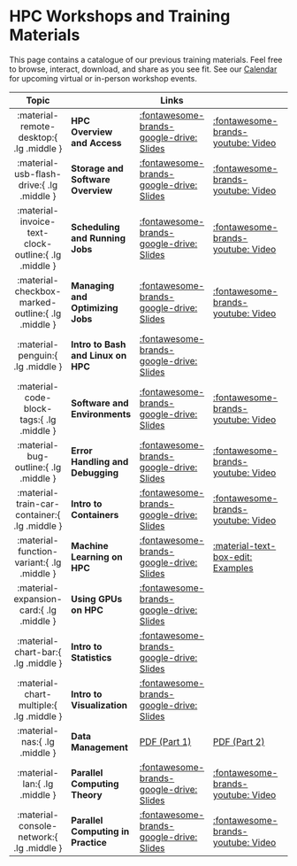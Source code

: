 <link rel="stylesheet" href="assets/stylesheets/images.css">

# HPC Workshops and Training Materials

This page contains a catalogue of our previous training materials. Feel free to browse, interact, download, and share as you see fit. See our [Calendar](../calendar/) for upcoming virtual or in-person workshop events. 
<!-- 
??? info "No Materials - Click here to see list"

    | Topic | Date | Instructor |
    | - | - | - |
    | <details><summary>Intro to HPC: Overview and Access</summary>An introduction to what HPC is, basics of the U of A’s HPC, how to create an account and login. Motivates the usage of HPC including examples from many research areas; outlines several common misconceptions about HPC; introduces the U of A’s clusters; describes the basics of the UA HPC system architecture, including node types and proper usage. This workshop is aimed at first-time HPC users, or users new to the U of A’s HPC system. No programming experience is assumed or required. Basic computer literacy is recommended.</details> | Feb 14th 2025 | Ethan Jahn |
    | <details><summary>Intro to HPC: Storage and Software</summary>An introduction to the HPC systems related to data storage and software. Outlines the details of the HPC high performance storage system, the rental storage system, Research Desktop Attached Storage (R-DAS), and AWS Tier 2 storage. Covers the basics of Linux file permissions in the context of a shared cluster, including our conventions and best practices. Outlines methods for transferring files to/from the HPC storage system. Describes the module system used to provide software to users, and provides guidelines for personal software installations. Familiarity with basic programming recommended but not required. Participants should be familiar with topics covered in Workshop 1.</details> | Feb 14th 2025 | Ethan Jahn |
    | <details><summary>Shared Memory Programming Using OpenMP</summary> For more information on this workshop, [click here](https://www.psc.edu/resources/training/hpc-workshop-shared-memory-programming-using-openmp-workshop-february-2025/). To register for this workshop, [click here](https://docs.google.com/forms/d/e/1FAIpQLSdg4yUWKXK1LDf2x-63kFyqwy9OkXtAUKRxRPlJ4qkZJH5iKg/viewform?usp=header) </details> | Feb 19th 2025 | Pittsburgh Supercomputing Center |
    | <details><summary>Fundamentals of Accelerated Data Science with RAPIDS pt.1</summary>This workshop introduces attendees to the NVIDIA RAPIDS Data Science package. The fundamentals covered will show how to leverage NVIDIA GPUs to handle large datasets, while significantly reducing computational time. All of this without significant changes to existing data science workflows. [Learn more here](https://www.nvidia.com/content/dam/en-zz/Solutions/deep-learning/deep-learning-education/DLI-Workshop-Fundamentals-of-Accelerated-Data-Science-with-RAPIDS.pdf)</details> | Feb 20th 2025 |  Devin Bayly |
    | <details><summary>Fundamentals of Accelerated Data Science with RAPIDS pt.2</summary>This workshop introduces attendees to the NVIDIA RAPIDS Data Science package. The fundamentals covered will show how to leverage NVIDIA GPUs to handle large datasets, while significantly reducing computational time. All of this without significant changes to existing data science workflows. [Learn more here](https://www.nvidia.com/content/dam/en-zz/Solutions/deep-learning/deep-learning-education/DLI-Workshop-Fundamentals-of-Accelerated-Data-Science-with-RAPIDS.pdf)</details> | Feb 21st 2025 | Devin Bayly |  
    | <details><summary>Scheduling and Running Jobs on HPC</summary>The ins-and-outs of running jobs on the HPC system. Provides details related to partitions and CPU-time allocations in relation to the scheduling system. Describes HPC hardware information relevant to submitting resource requests. Covers details for each type of job, including Open OnDemand graphical jobs, interactive terminal sessions, batch jobs, and array jobs. Provides best practices and clarification related to the queueing system and Slurm terminology. A basic batch job example is included. Basic programming experience including familiarity with bash recommended but not required. Participants should be familiar with topics covered in Workshops 1 and 2</details> | Feb 28th 2025  | Ethan Jahn |
    | <details><summary>Managing and Optimizing Jobs</summary>Motivates, defines, and describes tools/techniques for managing jobs, including Open OnDemand and command-line tools (both provided by Slurm – e.g. ```squeue``` – and other tools such as ```seff``` and ```job-history```). Provides detailed examples and use cases for these tools. Additionally provides clarity and motivation for job optimization, including decreasing time to result and improving overall HPC throughput. Outlines best practices and principles of constructing optimal resource requests. Basic programming experience and familiarity with previous workshop topics is recommended.</details> | Feb 28th 2025 | Ethan Jahn | -->


| Topic | | Links | | |
| :-: | - | - | - | - |
| :material-remote-desktop:{ .lg .middle } | **HPC Overview and Access** | [:fontawesome-brands-google-drive: Slides](https://docs.google.com/presentation/d/1DLCz4FHqqOKCyZMl5nkgfYhn7E8RFEqu76_EH0vOLws/edit?usp=sharing) | [:fontawesome-brands-youtube: Video](https://youtu.be/-coYkKonS0o) | 
| :material-usb-flash-drive:{ .lg .middle } | **Storage and Software Overview** | [:fontawesome-brands-google-drive: Slides](https://docs.google.com/presentation/d/1X19vX_aIYxP87JsA6VIItWgAeyyEjb9eiaGbiv2u6Zc/edit?usp=sharing) | [:fontawesome-brands-youtube: Video](https://youtu.be/blF9zL5E_2Q) | 
| :material-invoice-text-clock-outline:{ .lg .middle } | **Scheduling and Running Jobs** | [:fontawesome-brands-google-drive: Slides](https://docs.google.com/presentation/d/18IoGcKwaip4-P6xDlXMm46aTlpfquu9XDUVF7lGNs5c/edit?usp=sharing) | [:fontawesome-brands-youtube: Video](https://youtu.be/Swz0tgj4iBs)  | 
| :material-checkbox-marked-outline:{ .lg .middle } | **Managing and Optimizing Jobs** | [:fontawesome-brands-google-drive: Slides](https://docs.google.com/presentation/d/19c9C_GETjAbZaPp6uKA-hhJwgcGTv69kMsbP62USScA/edit?usp=sharing) | [:fontawesome-brands-youtube: Video](https://youtu.be/qrN-6FwWtp4) | 
| :material-penguin:{ .lg .middle } | **Intro to Bash and Linux on HPC** | [:fontawesome-brands-google-drive: Slides](https://docs.google.com/presentation/d/1Hr3duEJJpLHllybT2svGG2AvQhd0lmSgHnYo5JDYMDs/edit?usp=sharing)| |
| :material-code-block-tags:{ .lg .middle } | **Software and Environments** | [:fontawesome-brands-google-drive: Slides](https://docs.google.com/presentation/d/1e_jASOrrliLNW6CYEGRGOf_wF6USKDYsRygjYknMnCQ/edit?usp=sharing) | [:fontawesome-brands-youtube: Video](https://youtu.be/Y0Ki07S8jK8) | 
| :material-bug-outline:{ .lg .middle } | **Error Handling and Debugging** | [:fontawesome-brands-google-drive: Slides](https://docs.google.com/presentation/d/1Aw5t2qaKOGGzSV8qyzfdvoZTVAfcw6MIXke-cY-wwQQ/edit?usp=sharing) | [:fontawesome-brands-youtube: Video](https://www.youtube.com/watch?v=LVZLZWZFiHk) | 
|:material-train-car-container:{ .lg .middle } | **Intro to Containers** | [:fontawesome-brands-google-drive: Slides](../workshop_materials/intro_to_containers/index.md) | [:fontawesome-brands-youtube: Video](https://www.youtube.com/watch?v=mwbKqo4hL40) | 
|:material-function-variant:{ .lg .middle } | **Machine Learning on HPC** | [:fontawesome-brands-google-drive: Slides](https://docs.google.com/presentation/d/15PGIcqeIcDjy8zBE6AJ4IjVUEeolkwV9bJ7MQD_sfjk/edit?usp=sharing) | [:material-text-box-edit: Examples](intro_to_machine_learning/overview/index.md) | 
|:material-expansion-card:{ .lg .middle } | **Using GPUs on HPC** | [:fontawesome-brands-google-drive: Slides](https://drive.google.com/file/d/1o7k5EeY0vb3F_idEQiDaK2-dnNmexdBJ/view?usp=sharing) | |
| :material-chart-bar:{ .lg .middle } | **Intro to Statistics** | [:fontawesome-brands-google-drive: Slides](https://docs.google.com/presentation/d/1-8CEDrBuSxVm6TvkXH_fyUJ2jhMyaJ8je8vgeo_iuwo/edit?usp=sharing) | |
|:material-chart-multiple:{ .lg .middle } | **Intro to Visualization** | [:fontawesome-brands-google-drive: Slides](https://docs.google.com/presentation/d/1TBUDi4NLj39ICPozC8m-GtiUWz1ePGZC2PK1zBfQ4yc/edit?usp=sharing) | |
| :material-nas:{ .lg .middle } | **Data Management** | [PDF (Part 1)](data_management_workshops/files/2022_Part_1_Data_Management_in_the_HPC.pdf) | [PDF (Part 2)](data_management_workshops/files/2022_Part_2_Data_Management_in_the_HPC.pdf) |
| :material-lan:{ .lg .middle } | **Parallel Computing Theory** | [:fontawesome-brands-google-drive: Slides](https://docs.google.com/presentation/d/1u7Q8wPxZkGTi2PwacuOwcLBxJhDhh2BM5JEfdDly2pY/edit?usp=sharing) | [:fontawesome-brands-youtube: Video](https://youtu.be/cE9rECTe6Pg) |
| :material-console-network:{ .lg .middle } | **Parallel Computing in Practice** | [:fontawesome-brands-google-drive: Slides](https://docs.google.com/presentation/d/1TVUCFptdlNuir8WQwvo6kPzk1wko_2Rdw7NnunSck2Q/edit?usp=sharing) | [:fontawesome-brands-youtube: Video](https://youtu.be/EaJ6o9aGMMU) |

<!-- ## Previous Workshops -->


<!-- 
<div class="grid cards" markdown>


-   :material-book-open-variant:{ .lg .middle } __Introduction to HPC__

    ---

    If you are new to our HPC system, or new to HPC in general, then this training will help guide you through everything from account creation, to transferring data, to running basic jobs.

    <center>
    [Introduction to HPC](intro_to_hpc/index.md){ .md-button }
	</center>

-   :material-penguin:{ .lg .middle } __Introduction to Linux__

    ---

    Covers the basics of Linux operating systems, including the HPC filesystem, bash commands, environment variables, and best practices. 

    <center>
    	[PDF Slides](intro_to_linux/files/IntroToLinux.pdf){ .md-button }
    	[PPT Slides](intro_to_linux/files/IntroToLinux.pptx){ .md-button }
    	[:fontawesome-brands-youtube: Video](https://www.youtube.com/watch?v=9JIRVJjGOxU){ .md-button }
	</center>

-   :material-server:{ .lg .middle } __Parallel Computing__

    ---

    An introduction to the theory and practice of parallel computing.

    <center>
    	[PDF Slides](intro_to_parallel_computing/files/IntrotoParallelSummer2024.pdf){ .md-button }
    	[:fontawesome-brands-youtube: Video](https://www.youtube.com/watch?v=xEAX3tVk-PY){ .md-button }
	</center>

-   :material-function-variant:{ .lg .middle } __Machine Learning__

    ---

    This workshop introduces some of the basic concepts of ML, and techniques that can be used on the UArizona HPC.

    <center>
    [Overview](intro_to_machine_learning/overview/index.md){ .md-button }
	[ML in Python](intro_to_machine_learning/python/index.md){ .md-button }
	[ML in R](intro_to_machine_learning/R/index.md){ .md-button }
	</center>

-   :material-code-greater-than:{ .lg .middle } __Containers__

    ---

   	Containers are self-contained software packages that include all the necessary dependencies to run a particular program. They can be useful for porting your analysis to a shared environment like the HPC. This workshop covers the basics of containers and how to use them on HPC.

    <center>
    [Intro to Containers](intro_to_containers/index.md){ .md-button }
    [:fontawesome-brands-youtube: Video](https://www.youtube.com/watch?v=nPt8C9gX1eY){ .md-button }
    </center>

-   :material-chart-multiple:{ .lg .middle } __Visualization__

    ---

   	This workshop provides an introduction to some concepts of visualization. It is done in the context of HPC so you will be able to follow along with the practical examples section using your HPC Account.

    <center>
	[PDF Slides](intro_to_visualization/files/IntroToViz.pdf){ .md-button }
	[Jupyter notebook](intro_to_visualization/files/intro-viz-workshop.ipynb){ .md-button }
	</center>

-   :material-chart-bar:{ .lg .middle } __Statistics__

    ---

   	An overview of how to use the Matlab Statistics and Machine Learning toolbox on the UArizona HPC.

    <center>
	[PDF Slides](intro_to_statistics/files/IntroToStatistics.pdf){ .md-button }
	[PPT Slides](intro_to_statistics/files/IntroToStatistics.pptx){ .md-button }
	[Examples](intro_to_statistics/files/matlab-workshop.txt){ .md-button }
    [:fontawesome-brands-youtube: Video](https://www.youtube.com/watch?v=o33jDf3vELY){ .md-button }
	</center>

-   :material-folder-open:{ .lg .middle } __Data Management__

    ---

    Learn about managing your data on UA's HPC cluster. Co-sponsored with University Libraries.

    <center>
	[PDF (Part 1)](data_management_workshops/files/2022_Part_1_Data_Management_in_the_HPC.pdf){ .md-button }
	[PDF (Part 2)](data_management_workshops/files/2022_Part_2_Data_Management_in_the_HPC.pdf){ .md-button }
	</center>

-   :material-checkbox-marked-outline:{ .lg .middle } __Managing and Optimizing Jobs__

    ---

    Learn about how to request and schedule different types of jobs on the HPC, how to manage existing and previous jobs, and how to optimize your resource requests.

    <center>
	[PDF Slides](optimization/files/ManagingOptimizing.Spring2024.pdf){ .md-button }
	[:fontawesome-brands-youtube: Video](https://www.youtube.com/watch?v=VoSJ9oJQA-k){ .md-button }
	</center>

</div> -->
